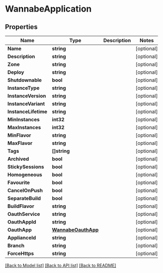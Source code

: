 # WannabeApplication

## Properties

Name | Type | Description | Notes
------------ | ------------- | ------------- | -------------
**Name** | **string** |  | [optional] 
**Description** | **string** |  | [optional] 
**Zone** | **string** |  | [optional] 
**Deploy** | **string** |  | [optional] 
**Shutdownable** | **bool** |  | [optional] 
**InstanceType** | **string** |  | [optional] 
**InstanceVersion** | **string** |  | [optional] 
**InstanceVariant** | **string** |  | [optional] 
**InstanceLifetime** | **string** |  | [optional] 
**MinInstances** | **int32** |  | [optional] 
**MaxInstances** | **int32** |  | [optional] 
**MinFlavor** | **string** |  | [optional] 
**MaxFlavor** | **string** |  | [optional] 
**Tags** | **[]string** |  | [optional] 
**Archived** | **bool** |  | [optional] 
**StickySessions** | **bool** |  | [optional] 
**Homogeneous** | **bool** |  | [optional] 
**Favourite** | **bool** |  | [optional] 
**CancelOnPush** | **bool** |  | [optional] 
**SeparateBuild** | **bool** |  | [optional] 
**BuildFlavor** | **string** |  | [optional] 
**OauthService** | **string** |  | [optional] 
**OauthAppId** | **string** |  | [optional] 
**OauthApp** | [**WannabeOauthApp**](WannabeOauthApp.md) |  | [optional] 
**ApplianceId** | **string** |  | [optional] 
**Branch** | **string** |  | [optional] 
**ForceHttps** | **string** |  | [optional] 

[[Back to Model list]](../README.md#documentation-for-models) [[Back to API list]](../README.md#documentation-for-api-endpoints) [[Back to README]](../README.md)


